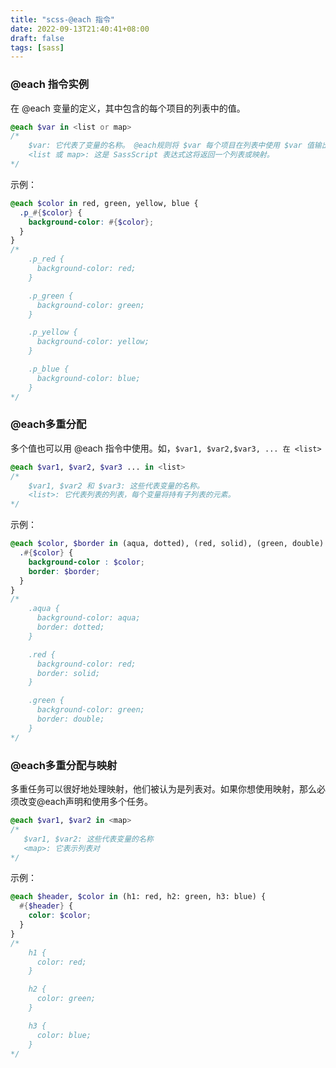 ```yaml
---
title: "scss-@each 指令"
date: 2022-09-13T21:40:41+08:00
draft: false
tags: [sass]
---
```


### @each 指令实例

在 @each 变量的定义，其中包含的每个项目的列表中的值。

```scss
@each $var in <list or map>
/*
    $var: 它代表了变量的名称。 @each规则将 $var 每个项目在列表中使用 $var 值输出样式。
    <list 或 map>: 这是 SassScript 表达式这将返回一个列表或映射。
*/
```

示例：

```scss
@each $color in red, green, yellow, blue {
  .p_#{$color} {
    background-color: #{$color};
  }
}
/*
    .p_red {
      background-color: red;
    }

    .p_green {
      background-color: green;
    }

    .p_yellow {
      background-color: yellow;
    }

    .p_blue {
      background-color: blue;
    }
*/
```

### @each多重分配

多个值也可以用 @each 指令中使用。如，`$var1, $var2,$var3, ... 在 <list>`

```scss
@each $var1, $var2, $var3 ... in <list>
/*
    $var1, $var2 和 $var3: 这些代表变量的名称。
    <list>: 它代表列表的列表，每个变量将持有子列表的元素。
*/
```

示例：

```scss
@each $color, $border in (aqua, dotted), (red, solid), (green, double) {
  .#{$color} {
    background-color : $color;
    border: $border;
  }
}
/*
    .aqua {
      background-color: aqua;
      border: dotted;
    }

    .red {
      background-color: red;
      border: solid;
    }

    .green {
      background-color: green;
      border: double;
    }
*/
```

### @each多重分配与映射

多重任务可以很好地处理映射，他们被认为是列表对。如果你想使用映射，那么必须改变@each声明和使用多个任务。

```scss
@each $var1, $var2 in <map>
/*
   $var1, $var2: 这些代表变量的名称  
   <map>: 它表示列表对
*/
```

示例：

```scss
@each $header, $color in (h1: red, h2: green, h3: blue) {
  #{$header} {
    color: $color;
  }
}
/*
    h1 {
      color: red;
    }

    h2 {
      color: green;
    }

    h3 {
      color: blue;
    }
*/
```